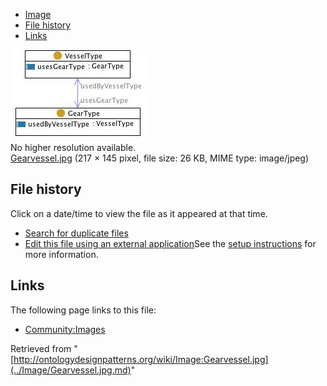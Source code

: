 * [Image](../Image/Gearvessel.jpg.md#file)
* [File history](../Image/Gearvessel.jpg.md#filehistory)
* [Links](../Image/Gearvessel.jpg.md#filelinks)

[![Image:Gearvessel.jpg](../images/f/f3/Gearvessel.jpg)](../images/f/f3/Gearvessel.jpg)  
No higher resolution available.  
[Gearvessel.jpg](../images/f/f3/Gearvessel.jpg)‎ (217 × 145 pixel, file size: 26 KB, MIME type: image/jpeg)

## File history

Click on a date/time to view the file as it appeared at that time.



  
* [Search for duplicate files](http://ontologydesignpatterns.org/wiki/Special:FileDuplicateSearch/Gearvessel.jpg "Special:FileDuplicateSearch/Gearvessel.jpg")
* [Edit this file using an external application](http://ontologydesignpatterns.org/wiki/index.php?title=Image:Gearvessel.jpg&action=edit&externaledit=true&mode=file "Image:Gearvessel.jpg")See the [setup instructions](http://www.mediawiki.org/wiki/Manual:External_editors "http://www.mediawiki.org/wiki/Manual:External_editors") for more information.

## Links



The following page links to this file:


* [Community:Images](../Community/Images.md "Community:Images")


Retrieved from "[http://ontologydesignpatterns.org/wiki/Image:Gearvessel.jpg](../Image/Gearvessel.jpg.md)"